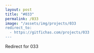 ```yaml
---
layout: post
title: "#033"
permalink: /033
image: "/assets/img/projects/033
redirect_to:
  - https://gitfichas.com/projects/033
---
```


Redirect for 033